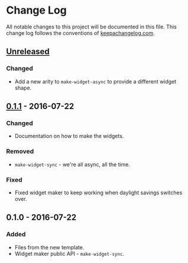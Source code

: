 # Change Log
All notable changes to this project will be documented in this file. This change log follows the conventions of [keepachangelog.com](http://keepachangelog.com/).

## [Unreleased]
### Changed
- Add a new arity to `make-widget-async` to provide a different widget shape.

## [0.1.1] - 2016-07-22
### Changed
- Documentation on how to make the widgets.

### Removed
- `make-widget-sync` - we're all async, all the time.

### Fixed
- Fixed widget maker to keep working when daylight savings switches over.

## 0.1.0 - 2016-07-22
### Added
- Files from the new template.
- Widget maker public API - `make-widget-sync`.

[Unreleased]: https://github.com/your-name/waterpouring/compare/0.1.1...HEAD
[0.1.1]: https://github.com/your-name/waterpouring/compare/0.1.0...0.1.1
